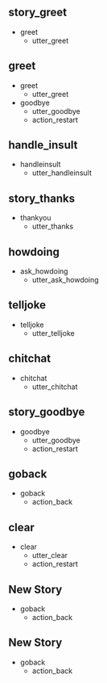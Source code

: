 ## story_greet <!--- The name of the story. It is not mandatory, but useful for debugging. -->
* greet <!--- User input expressed as intent. In this case it represents users message 'Hello'. -->
  - utter_greet <!--- The response of the chatbot expressed as an action. In this case it represents chatbot's response 'Hello, how can I help?' -->

## greet
* greet
  - utter_greet
* goodbye
  - utter_goodbye
  - action_restart

## handle_insult
* handleinsult
  - utter_handleinsult

## story_thanks
* thankyou
  - utter_thanks

## howdoing
* ask_howdoing
  - utter_ask_howdoing

## telljoke
* telljoke
  - utter_telljoke

## chitchat
* chitchat
  - utter_chitchat

## story_goodbye
* goodbye
  - utter_goodbye
  - action_restart

## goback
* goback
  - action_back

## clear
* clear
  - utter_clear
  - action_restart

## New Story

* goback
    - action_back

## New Story

* goback
    - action_back
